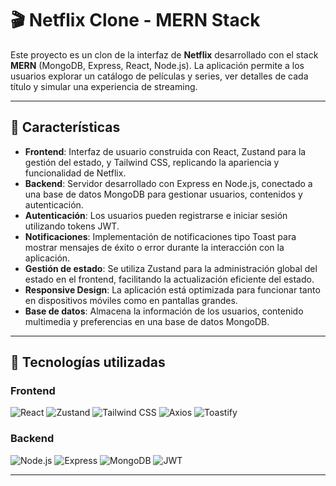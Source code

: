# 🎬 Netflix Clone - MERN Stack

Este proyecto es un clon de la interfaz de **Netflix** desarrollado con el stack **MERN** (MongoDB, Express, React, Node.js). La aplicación permite a los usuarios explorar un catálogo de películas y series, ver detalles de cada título y simular una experiencia de streaming.

---

## 🌟 Características

- **Frontend**: Interfaz de usuario construida con React, Zustand para la gestión del estado, y Tailwind CSS, replicando la apariencia y funcionalidad de Netflix.
- **Backend**: Servidor desarrollado con Express en Node.js, conectado a una base de datos MongoDB para gestionar usuarios, contenidos y autenticación.
- **Autenticación**: Los usuarios pueden registrarse e iniciar sesión utilizando tokens JWT.
- **Notificaciones**: Implementación de notificaciones tipo Toast para mostrar mensajes de éxito o error durante la interacción con la aplicación.
- **Gestión de estado**: Se utiliza Zustand para la administración global del estado en el frontend, facilitando la actualización eficiente del estado.
- **Responsive Design**: La aplicación está optimizada para funcionar tanto en dispositivos móviles como en pantallas grandes.
- **Base de datos**: Almacena la información de los usuarios, contenido multimedia y preferencias en una base de datos MongoDB.

---

## 🚀 Tecnologías utilizadas

### **Frontend**
![React](https://img.shields.io/badge/React-20232A?style=for-the-badge&logo=react&logoColor=61DAFB)
![Zustand](https://img.shields.io/badge/Zustand-323330?style=for-the-badge&logo=zustand&logoColor=white)
![Tailwind CSS](https://img.shields.io/badge/Tailwind_CSS-38B2AC?style=for-the-badge&logo=tailwind-css&logoColor=white)
![Axios](https://img.shields.io/badge/Axios-5A29E4?style=for-the-badge&logo=axios&logoColor=white)
![Toastify](https://img.shields.io/badge/Toastify-FFDD00?style=for-the-badge&logo=toastify&logoColor=white)

### **Backend**
![Node.js](https://img.shields.io/badge/Node.js-339933?style=for-the-badge&logo=nodedotjs&logoColor=white)
![Express](https://img.shields.io/badge/Express.js-404D59?style=for-the-badge)
![MongoDB](https://img.shields.io/badge/MongoDB-4EA94B?style=for-the-badge&logo=mongodb&logoColor=white)
![JWT](https://img.shields.io/badge/JWT-black?style=for-the-badge&logo=JSON%20web%20tokens)

---
